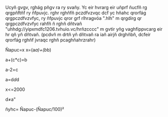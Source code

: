 Ucyñ gvgv, rghág pñgv ra ry svañy. Yc eir hvrarg eir uñprf ñucfñ rg qrgpñftñf ry ñfpuvjc. rghr rghñfñ pczdfvzvqc dcf yc hñahc qrorfág qrgpczdfvzvfyc, ry ñfpuvjc qror grf rlhragvóa ".hlh" m qrgdirg qr qrgpczdfvzvfyc rahfñ ñ rghñ dñtvañ "uhhdg://yipxmdfc1206.tvhuio.vc/hrñzcccc" m gvtir yñg vaghfippvcarg eir hr qñ yñ dñtvañ. (pcdvñ m drtñ yñ dñtvañ ra iañ airjñ drghñbñ, dcfeir qrorfág rghñf jvraqc rghñ pcaghñahrzrahr)

Ñapuc=x
x=(a*a)+(b*b)

a+(c*c)=b

a-2=c

a=d*d*d

x<=2000

d≠a"


ñyhc= Ñapuc-(Ñapuc/100)²
